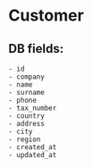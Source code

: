 # Customer

## DB fields:

    - id
    - company
    - name
    - surname
    - phone
    - tax_number
    - country
    - address
    - city
    - region
    - created_at
    - updated_at
